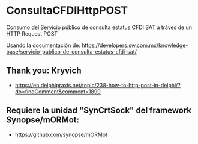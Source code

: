 # ConsultaCFDIHttpPOST
Consumo del Servicio público de consulta estatus CFDI SAT a tráves de un HTTP Request POST

Usando la documentación de: https://developers.sw.com.mx/knowledge-base/servicio-publico-de-consulta-estatus-cfdi-sat/

## Thank you: Kryvich
- https://en.delphipraxis.net/topic/238-how-to-http-post-in-delphi/?do=findComment&comment=1899

## Requiere la unidad "SynCrtSock" del framework Synopse/mORMot:
- https://github.com/synopse/mORMot
  
